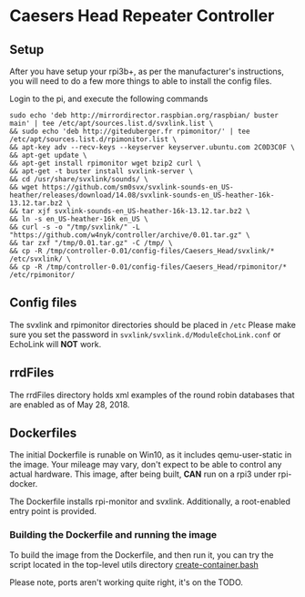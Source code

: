 # Caesers Head Repeater Controller

## Setup
After you have setup your rpi3b+, as per the manufacturer's instructions, you will need to do a few more things to able to install the config files. 

Login to the pi, and execute the following commands

```
sudo echo 'deb http://mirrordirector.raspbian.org/raspbian/ buster main' | tee /etc/apt/sources.list.d/svxlink.list \
&& sudo echo 'deb http://giteduberger.fr rpimonitor/' | tee /etc/apt/sources.list.d/rpimonitor.list \
&& apt-key adv --recv-keys --keyserver keyserver.ubuntu.com 2C0D3C0F \
&& apt-get update \
&& apt-get install rpimonitor wget bzip2 curl \
&& apt-get -t buster install svxlink-server \
&& cd /usr/share/svxlink/sounds/ \
&& wget https://github.com/sm0svx/svxlink-sounds-en_US-heather/releases/download/14.08/svxlink-sounds-en_US-heather-16k-13.12.tar.bz2 \
&& tar xjf svxlink-sounds-en_US-heather-16k-13.12.tar.bz2 \
&& ln -s en_US-heather-16k en_US \
&& curl -s -o "/tmp/svxlink/" -L "https://github.com/w4nyk/controller/archive/0.01.tar.gz" \
&& tar zxf "/tmp/0.01.tar.gz" -C /tmp/ \
&& cp -R /tmp/controller-0.01/config-files/Caesers_Head/svxlink/* /etc/svxlink/ \
&& cp -R /tmp/controller-0.01/config-files/Caesers_Head/rpimonitor/* /etc/rpimonitor/
```

## Config files
The svxlink and rpimonitor directories should be placed in ```/etc``` Please make sure you set the password in ```svxlink/svxlink.d/ModuleEchoLink.conf``` or EchoLink will **NOT** work.

## rrdFiles
The rrdFiles directory holds xml examples of the round robin databases that are enabled as of May 28, 2018.

## Dockerfiles
The initial Dockerfile is runable on Win10, as it includes qemu-user-static in the image. Your mileage may vary, don't expect to be able to control any actual hardware. This image, after being built, **CAN** run on a rpi3 under rpi-docker.

The Dockerfile installs rpi-monitor and svxlink. Additionally, a root-enabled entry point is provided.

### Building the Dockerfile and running the image
To build the image from the Dockerfile, and then run it, you can try the script located in the top-level utils directory [create-container.bash](https://github.com/w4nyk/controller/blob/master/utils/create-container.bash)

Please note, ports aren't working quite right, it's on the TODO.

